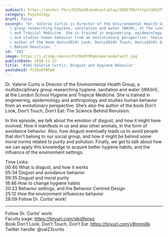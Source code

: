 ```yaml
---
audiourl: https://anchor.fm/s/822ba20/podcast/play/2005799/https%3A%2F%2Fd3ctxlq1ktw2nl.cloudfront.net%2Fproduction%2F2018-11-30%2F7708373-44100-2-0cd86523827a9.mp3
category: Psychology
draft: false
excerpt: "Dr. Valerie Curtis is Director of the Environmental Health Group, a multidisciplinary\
  \ group researching hygiene, sanitation and water (WASH), at the London School Hygiene\
  \ and Tropical Medicine. She is trained in engineering, epidemiology and anthropology\
  \ and studies human behavior from an evolutionary perspective. She\u2019s also the\
  \ author of the book Don\u2019t Look, Don\u2019t Touch, Don\u2019t Eat: The Science\
  \ Behind Revulsion. "
id: '102'
image: https://i.ytimg.com/vi/PiYDxOY9Pp8/maxresdefault.jpg
publishDate: 2018-11-22
title: '#102 Valerie Curtis: Disgust and Hygiene Behavior'
youtubeid: PiYDxOY9Pp8
---
```

<div class="timelinks">

Dr. Valerie Curtis is Director of the Environmental Health Group, a multidisciplinary group researching hygiene, sanitation and water (WASH), at the London School Hygiene and Tropical Medicine. She is trained in engineering, epidemiology and anthropology and studies human behavior from an evolutionary perspective. She’s also the author of the book Don’t Look, Don’t Touch, Don’t Eat: The Science Behind Revulsion. 

In this episode, we talk about the emotion of disgust, and how it might have evolved. How it manifests in us and also other animals, in the form of avoidance behavior. Also, how disgust eventually leads us to avoid people that don’t belong to our social group, and how it might be behind some moral norms related to purity and pollution. Finally, we get to talk about how we can apply this knowledge to acquire better hygiene habits, and the influence of the environment settings.

Time Links:  
<time>00:40</time> What is disgust, and how it works  
<time>05:34</time> Disgust and avoidance behavior                      
<time>09:35</time> Disgust and moral purity         
<time>18:46</time> How to change hygiene habits          
<time>20:23</time> Behavior settings, and the Behavior Centred Design           
<time>25:12</time> How the environment influences behavior      
<time>28:09</time> Follow Dr. Curtis’ work!

---

Follow Dr. Curtis’ work:  
Faculty page: https://tinyurl.com/ybq9snxq  
Book Don’t Look, Don’t Touch, Don’t Eat: https://tinyurl.com/y8lmnn6k  
Twitter handle: @val23curtis
</div>

